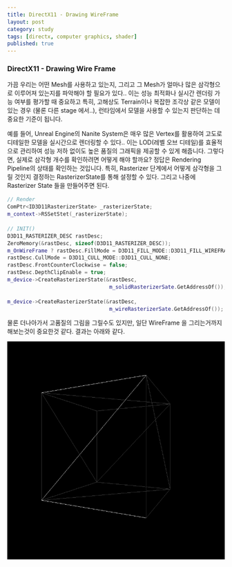 ```yaml
---
title: DirectX11 - Drawing WireFrame
layout: post
category: study
tags: [directx, computer graphics, shader]
published: true
---
```


### DirectX11 - Drawing Wire Frame

가끔 우리는 어떤 Mesh를 사용하고 있는지, 그리고 그 Mesh가 얼마나 많은 삼각형으로 이루어져 있는지를 파악해야 할 필요가 있다.. 이는 성능 최적화나 실시간 렌더링 가능 여부를 평가할 때 중요하고 특히, 고해상도 Terrain이나 복잡한 조각상 같은 모델이 있는 경우 (물론 다른 stage 에서..), 런타임에서 모델을 사용할 수 있는지 판단하는 데 중요한 기준이 됩니다.

예를 들어, Unreal Engine의 Nanite System은 매우 많은 Vertex를 활용하여 고도로 디테일한 모델을 실시간으로 렌더링할 수 있다.. 이는 LOD(레벨 오브 디테일)를 효율적으로 관리하여 성능 저하 없이도 높은 품질의 그래픽을 제공할 수 있게 해줍니다. 그렇다면, 실제로 삼각형 개수를 확인하려면 어떻게 해야 할까요? 정답은 Rendering Pipeline의 상태를 확인하는 것입니다. 특히, Rasterizer 단계에서 어떻게 삼각형을 그릴 것인지 결정하는 RasterizerState를 통해 설정할 수 있다. 그리고 나중에 Rasterizer State 들을 만들어주면 된다.

```c++
// Render 
ComPtr<ID3D11RasterizerState> _rasterizerState;
m_context->RSSetStet(_rasterizerState);

// INIT()
D3D11_RASTERIZER_DESC rastDesc;
ZeroMemory(&rastDesc, sizeof(D3D11_RASTERIZER_DESC)); 
m_OnWireFrame ? rastDesc.FillMode = D3D11_FILL_MODE::D3D11_FILL_WIREFRAME : rastDesc.FillMode = D3D11_FILL_MODE::D3D11_FILL_SOLID;
rastDesc.CullMode = D3D11_CULL_MODE::D3D11_CULL_NONE;
rastDesc.FrontCounterClockwise = false;
rastDesc.DepthClipEnable = true; 
m_device->CreateRasterizerState(&rastDesc,
                                 m_solidRasterizerSate.GetAddressOf());
 
m_device->CreateRasterizerState(&rastDesc,
                                 m_wireRasterizerSate.GetAddressOf());
```

물론 더나아가서 고품질의 그림을 그릴수도 있지만, 일단 WireFrame 을 그리는거까지 해보는것이 중요한것 같다. 결과는 아래와 같다.

![alt text](../../../assets/img/photo/5-14-2025/wireframe.png)